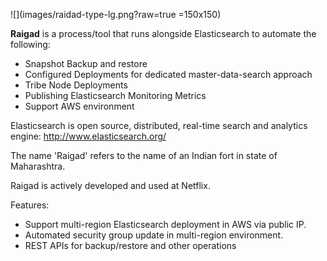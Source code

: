 <!--
# Raigad
-->
![](images/raidad-type-lg.png?raw=true =150x150) </br>

**Raigad** is a process/tool that runs alongside Elasticsearch to automate the following:
- Snapshot Backup and restore 
- Configured Deployments for dedicated master-data-search approach 
- Tribe Node Deployments
- Publishing Elasticsearch Monitoring Metrics
- Support AWS environment

Elasticsearch is open source, distributed, real-time search and analytics engine: http://www.elasticsearch.org/

The name 'Raigad' refers to the name of an Indian fort in state of Maharashtra.

Raigad is actively developed and used at Netflix. 

Features:
- Support multi-region Elasticsearch deployment in AWS via public IP.
- Automated security group update in multi-region environment.
- REST APIs for backup/restore and other operations
